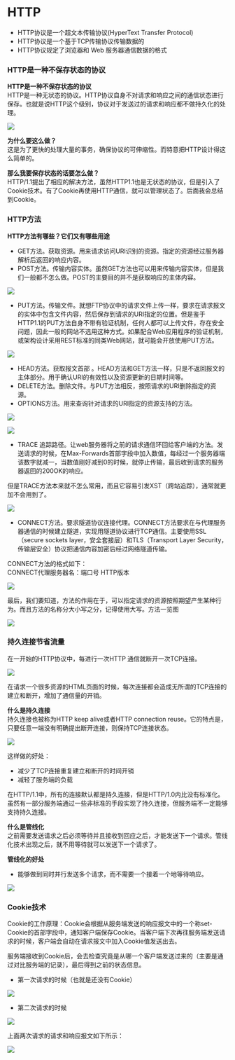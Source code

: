 # HTTP

* HTTP协议是一个超文本传输协议\(HyperText Transfer Protocol\)
* HTTP协议是一个基于TCP传输协议传输数据的
* HTTP协议规定了浏览器和 Web 服务器通信数据的格式

### HTTP是一种不保存状态的协议

**HTTP是一种不保存状态的协议**  
 HTTP是一种无状态的协议。HTTP协议自身不对请求和响应之间的通信状态进行保存。也就是说HTTP这个级别，协议对于发送过的请求和响应都不做持久化的处理。  


![](../../../.gitbook/assets/image%20%2864%29.png)

**为什么要这么做？**  
 这是为了更快的处理大量的事务，确保协议的可伸缩性。而特意把HTTP设计得这么简单的。

**那么我要保存状态的话要怎么做？**  
 HTTP/1.1提出了相应的解决方法，虽然HTTP1.1也是无状态的协议，但是引入了Cookie技术。有了Cookie再使用HTTP通信，就可以管理状态了。后面我会总结到Cookie。

### HTTP方法

**HTTP方法有哪些？它们又有哪些用途**

* GET方法。获取资源。用来请求访问URI识别的资源。指定的资源经过服务器解析后返回的响应内容。
* POST方法。传输内容实体。虽然GET方法也可以用来传输内容实体，但是我们一般都不怎么做。POST的主要目的并不是获取响应的主体内容。 

![](../../../.gitbook/assets/image%20%286%29.png)

* PUT方法。传输文件。就想FTP协议中的请求文件上传一样，要求在请求报文的实体中包含文件内容，然后保存到请求的URI指定的位置。但是鉴于HTTP1.1的PUT方法自身不带有验证机制，任何人都可以上传文件，存在安全问题，因此一般的网站不选用这种方式。如果配合Web应用程序的验证机制，或架构设计采用REST标准的同类Web网站，就可能会开放使用PUT方法。

![](../../../.gitbook/assets/image%20%2855%29.png)

* HEAD方法。获取报文首部 。HEAD方法和GET方法一样，只是不返回报文的主体部分。用于确认URI的有效性以及资源更新的日期时间等。
* DELETE方法。删除文件。与PUT方法相反，按照请求的URI删除指定的资源。
* OPTIONS方法。用来查询针对请求的URI指定的资源支持的方法。

![](../../../.gitbook/assets/image%20%285%29.png)

![](../../../.gitbook/assets/image%20%2822%29.png)

* TRACE 追踪路径。让web服务器将之前的请求通信环回给客户端的方法。发送请求的时候，在Max-Forwards首部字段中加入数值，每经过一个服务器端该数字就减一，当数值刚好减到0的时候，就停止传输，最后收到请求的服务器返回的200OK的响应。

但是TRACE方法本来就不怎么常用，而且它容易引发XST（跨站追踪），通常就更加不会用到了。

![](../../../.gitbook/assets/image%20%2825%29.png)

* CONNECT方法。要求隧道协议连接代理。CONNECT方法要求在与代理服务器通信的时候建立隧道，实现用隧道协议进行TCP通信。主要使用SSL（secure sockets layer，安全套接层）和TLS（Transport Layer Security，传输层安全）协议把通信内容加密后经过网络隧道传输。

CONNECT方法的格式如下：  
 CONNECT代理服务器名：端口号 HTTP版本  


![](../../../.gitbook/assets/image%20%2829%29.png)

最后，我们要知道，方法的作用在于，可以指定请求的资源按照期望产生某种行为。而且方法的名称分大小写之分，记得使用大写。方法一览图

![](../../../.gitbook/assets/image%20%2836%29.png)

### 持久连接节省流量

在一开始的HTTP协议中，每进行一次HTTP 通信就断开一次TCP连接。

![](../../../.gitbook/assets/image%20%2832%29.png)

在请求一个很多资源的HTML页面的时候，每次连接都会造成无所谓的TCP连接的建立和断开，增加了通信量的开销。

**什么是持久连接**  
 持久连接也被称为HTTP keep alive或者HTTP connection reuse。它的特点是，只要任意一端没有明确提出断开连接，则保持TCP连接状态。

![](../../../.gitbook/assets/image%20%2876%29.png)

这样做的好处：

* 减少了TCP连接重复建立和断开的时间开销
* 减轻了服务端的负载

在HTTP/1.1中，所有的连接默认都是持久连接，但是HTTP/1.0内比没有标准化。虽然有一部分服务端通过一些非标准的手段实现了持久连接，但服务端不一定能够支持持久连接。

**什么是管线化**  
 之前需要发送请求之后必须等待并且接收到回应之后，才能发送下一个请求。管线化技术出现之后，就不用等待就可以发送下一个请求了。

**管线化的好处**

* 能够做到同时并行发送多个请求，而不需要一个接着一个地等待响应。 

![](../../../.gitbook/assets/image%20%284%29.png)

### Cookie技术

Cookie的工作原理：Cookie会根据从服务端发送的响应报文中的一个称set-Cookie的首部字段中，通知客户端保存Cookie。当客户端下次再往服务端发送请求的时候，客户端会自动在请求报文中加入Cookie值发送出去。

服务端接收到Cookie后，会去检查究竟是从哪一个客户端发送过来的（主要是通过对比服务端的记录），最后得到之前的状态信息。

* 第一次请求的时候（也就是还没有Cookie）

![](../../../.gitbook/assets/image%20%2853%29.png)

* 第二次请求的时候

![](../../../.gitbook/assets/image%20%2849%29.png)

上面两次请求的请求和响应报文如下所示：

![](../../../.gitbook/assets/image%20%2859%29.png)



